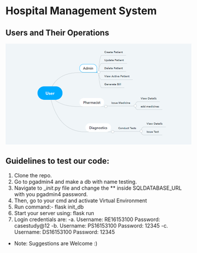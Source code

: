 # Hospital Management System

## Users and Their Operations
![User and Operations](UserAndOperations.PNG)

## Guidelines to test our code:
1. Clone the repo.
2. Go to pgadmin4 and make a db with name testing.
3. Navigate to __init_.py file and change the ** inside SQLDATABASE_URL with you pgadmin4 password.
4. Then, go to your cmd and activate Virtual Environment
5. Run command:- flask init_db
6. Start your server using:  flask run
7. Login credentials are:
    -a. Username: RE16153100 Password: casestudy@12
    -b. Username: PS16153100 Password: 12345
    -c. Username: DS16153100 Password: 12345


* Note: Suggestions are Welcome :)  